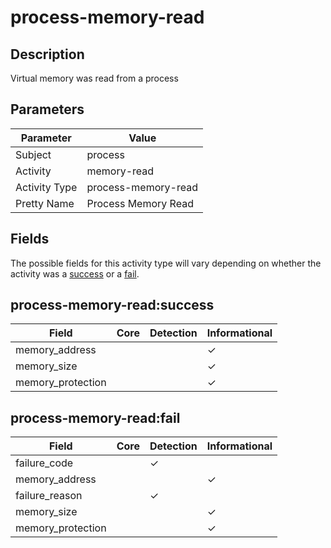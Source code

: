process-memory-read
===================

Description
-----------
Virtual memory was read from a process

Parameters
----------
| Parameter     | Value               |
| ------------- | ------------------- |
| Subject       | process             |
| Activity      | memory-read         |
| Activity Type | process-memory-read |
| Pretty Name   | Process Memory Read |


Fields
------

The possible fields for this activity type will vary depending on whether the activity was a [success](#process-memory-readsuccess) or a [fail](#process-memory-readfail).


process-memory-read:success
---------------------------

| Field             | Core | Detection | Informational |
| ----------------- | ---- | --------- | ------------- |
| memory_address    |      |           | &#10003;      |
| memory_size       |      |           | &#10003;      |
| memory_protection |      |           | &#10003;      |

process-memory-read:fail
------------------------

| Field             | Core | Detection | Informational |
| ----------------- | ---- | --------- | ------------- |
| failure_code      |      | &#10003;  |               |
| memory_address    |      |           | &#10003;      |
| failure_reason    |      | &#10003;  |               |
| memory_size       |      |           | &#10003;      |
| memory_protection |      |           | &#10003;      |